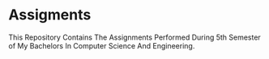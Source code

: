 # Assigments
This Repository Contains The Assignments Performed During 5th Semester of My Bachelors In Computer Science And Engineering.
